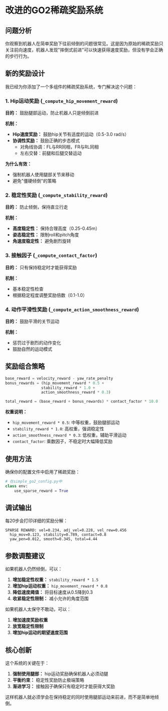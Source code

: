 # 改进的GO2稀疏奖励系统

## 问题分析

你观察到机器人在简单奖励下往前倾倒的问题很常见。这是因为原始的稀疏奖励只关注前向速度，机器人发现"摔倒式前进"可以快速获得速度奖励，但没有学会正确的步行行为。

## 新的奖励设计

我已经为你添加了一个多组件的稀疏奖励系统，专门解决这个问题：

### 1. Hip运动奖励 (`_compute_hip_movement_reward`)
**目的：** 鼓励腿部运动，防止机器人只是倾倒前进

**机制：**
- **Hip速度奖励：** 鼓励hip关节有适度的运动（0.5-3.0 rad/s）
- **协调性奖励：** 鼓励正确的步态模式
  - 对角线协调：FL与RR同相，FR与RL同相
  - 左右交替：前腿和后腿交替运动

**为什么有效：** 
- 强制机器人使用腿部关节来移动
- 避免"僵硬倾倒"的策略

### 2. 稳定性奖励 (`_compute_stability_reward`)
**目的：** 防止倾倒，保持直立行走

**机制：**
- **高度稳定性：** 保持合理高度（0.25-0.45m）
- **姿态稳定性：** 限制roll和pitch角度
- **角速度稳定性：** 避免剧烈旋转

### 3. 接触因子 (`_compute_contact_factor`)
**目的：** 只有保持稳定时才能获得奖励

**机制：**
- 基本稳定性检查
- 根据稳定程度调整奖励倍数（0.1-1.0）

### 4. 动作平滑性奖励 (`_compute_action_smoothness_reward`)
**目的：** 鼓励平滑的关节运动

**机制：**
- 惩罚过于剧烈的动作变化
- 鼓励自然的运动模式

## 奖励组合策略

```python
base_reward = velocity_reward - yaw_rate_penalty
bonus_rewards = (hip_movement_reward * 0.5 + 
                stability_reward * 1.0 + 
                action_smoothness_reward * 0.3)

total_reward = (base_reward + bonus_rewards) * contact_factor * 10.0
```

**权重说明：**
- `hip_movement_reward * 0.5`: 中等权重，鼓励腿部运动
- `stability_reward * 1.0`: 高权重，强调稳定性
- `action_smoothness_reward * 0.3`: 低权重，辅助平滑运动
- `contact_factor`: 乘数因子，不稳定时大幅降低奖励

## 使用方法

确保你的配置文件中启用了稀疏奖励：

```python
# 在simple_go2_config.py中
class env:
    use_sparse_reward = True
```

## 调试输出

每20步会打印详细的奖励分解：

```
SPARSE REWARD: vel=0.234, adj_vel=0.228, vel_rew=0.456
  hip_mov=0.123, stability=0.789, contact=0.8
  yaw_pen=0.012, smooth=0.345, total=4.44
```

## 参数调整建议

如果机器人仍然倾倒，可以：

1. **增加稳定性权重：** `stability_reward * 1.5`
2. **增加hip运动权重：** `hip_movement_reward * 0.8`
3. **降低速度阈值：** 将目标速度从0.5降到0.3
4. **收紧稳定性限制：** 减小允许的角度范围

如果机器人太保守不敢动，可以：

1. **增加速度奖励权重**
2. **放宽稳定性限制**
3. **增加hip运动的期望速度范围**

## 核心创新

这个系统的关键在于：
1. **强制使用腿部：** hip运动奖励确保机器人必须动腿
2. **平衡约束：** 稳定性奖励防止极端策略
3. **渐进学习：** 接触因子确保只有稳定时才能获得大奖励

这样机器人就必须学会在保持稳定的同时使用腿部运动来前进，而不是简单地倾倒。
